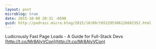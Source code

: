```yaml
---
layout: post
microblog: true
date: 2015-10-08 20:31 -0500
guid: http://padraic.micro.blog/2015/10/09/t652295306126692352.html
---
```

Ludicrously Fast Page Loads - A Guide for Full-Stack Devs [http://t.co/Mr8AIyVCon](http://t.co/Mr8AIyVCon)
